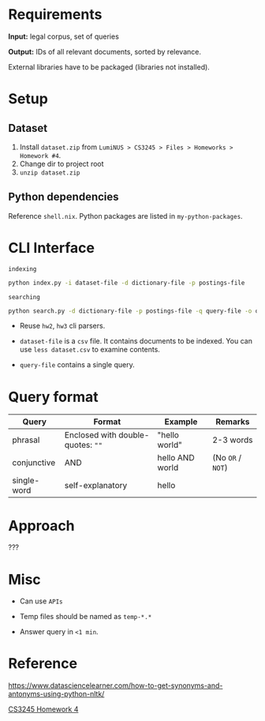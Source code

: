 # Requirements

**Input:** legal corpus, set of queries

**Output:** IDs of all relevant documents, sorted by relevance.

External libraries have to be packaged (libraries not installed).

# Setup

## Dataset

1. Install `dataset.zip` from `LumiNUS > CS3245 > Files > Homeworks > Homework #4`.
1. Change dir to project root
1. `unzip dataset.zip`

## Python dependencies

Reference `shell.nix`. Python packages are listed in `my-python-packages`.

# CLI Interface

`indexing`
``` sh
python index.py -i dataset-file -d dictionary-file -p postings-file
```

`searching`
``` sh
python search.py -d dictionary-file -p postings-file -q query-file -o output-file-of-results 
```

- Reuse `hw2`, `hw3` cli parsers. 

- `dataset-file` is a `csv` file. It contains documents to be indexed. You can use `less dataset.csv` to examine contents.

- `query-file` contains a single query.

# Query format

| Query       | Format                            | Example         | Remarks           |
|-------------|-----------------------------------|-----------------|-------------------|
| phrasal     | Enclosed with double-quotes: `""` | "hello world"   | 2-3 words         |
| conjunctive | AND                               | hello AND world | (No `OR` / `NOT`) |
| single-word | self-explanatory                  | hello           |                   |

# Approach

???

# Misc

- Can use `APIs`

- Temp files should be named as `temp-*.*`

- Answer query in `<1 min`.

# Reference

https://www.datasciencelearner.com/how-to-get-synonyms-and-antonyms-using-python-nltk/

[CS3245 Homework 4](https://www.comp.nus.edu.sg/~cs3245/hw4-intelllex.html)
